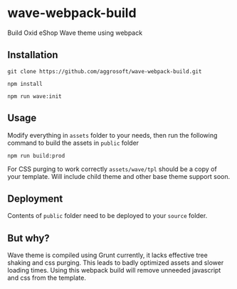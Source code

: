 # wave-webpack-build
Build Oxid eShop Wave theme using webpack

## Installation

`git clone https://github.com/aggrosoft/wave-webpack-build.git`

`npm install`

`npm run wave:init`

## Usage

Modify everything in `assets` folder to your needs, then  run the following command to build the assets in `public` folder

`npm run build:prod`

For CSS purging to work correctly `assets/wave/tpl` should be a copy of your template. 
Will include child theme and other base theme support soon.

## Deployment

Contents of `public` folder need to be deployed to your `source` folder.

## But why?

Wave theme is compiled using Grunt currently, it lacks effective tree shaking and css purging. This leads to badly
optimized assets and slower loading times. Using this webpack build will remove unneeded javascript and css from the
template.
